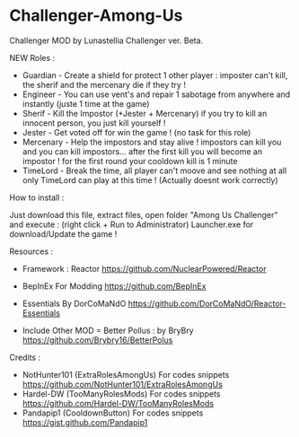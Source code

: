 # Challenger-Among-Us
Challenger MOD by Lunastellia 
Challenger ver. Beta.

NEW Roles :

* Guardian - Create a shield for protect 1 other player : imposter can't kill, the sherif and the mercenary die if they try !
* Engineer - You can use vent's and repair 1 sabotage from anywhere and instantly (juste 1 time at the game)
* Sherif - Kill the Impostor (+Jester + Mercenary) if you try to kill an innocent person, you just kill yourself !
* Jester - Get voted off for win the game ! (no task for this role)
* Mercenary - Help the impostors and stay alive ! impostors can kill you and you can kill impostors... after the first kill you will become an impostor !
 for the first round your cooldown kill is 1 minute
* TimeLord - Break the time, all player can't moove and see nothing at all only TimeLord can play at this time ! (Actually doesnt work correctly) 

How to install : 

Just download this file, extract files, open folder "Among Us Challenger" and execute :
(right click + Run to Administrator) Launcher.exe for download/Update the game !

Resources :

* Framework : Reactor
https://github.com/NuclearPowered/Reactor
* BepInEx For Modding
https://github.com/BepInEx 
* Essentials By DorCoMaNdO
https://github.com/DorCoMaNdO/Reactor-Essentials

* Include Other MOD = Better Pollus : by BryBry 
https://github.com/Brybry16/BetterPolus

Credits :

* NotHunter101 (ExtraRolesAmongUs) For codes snippets
https://github.com/NotHunter101/ExtraRolesAmongUs
* Hardel-DW (TooManyRolesMods) For codes snippets
https://github.com/Hardel-DW/TooManyRolesMods
* Pandapip1 (CooldownButton) For codes snippets
https://gist.github.com/Pandapip1



